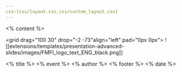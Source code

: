 ```yaml
---
css:[css/layout.css,css/custom_layout.css]
---
```


<% content %>
	
<grid drag="94 94" drop="3 3">

<grid drag="100 30" drop="-2 -73"align="left" pad="0px 0px">
![[extensions/templates/presentation-advanced-slides/images/FMFI_logo_text_ENG_black.png]]
</grid>



<grid drag="100 40" drop="0 25" align="left" pad="0 0px" class="title">
<% title %>
</grid>

<grid drag="100 10" drop="0 55" align="left" pad="0 0px" class="event">
<% event %>
</grid>

<grid drag="100 10" drop="0 65" align="left" pad="0 0px">
<% author %>
</grid>

<grid drag="50 10" drop="0 90"  align="left" pad="0 0px" class="footer">
<% footer %>
</grid>

<grid drag="50 10" drop="50 90" align="right" pad="0 0px" >
<% date %>
</grid>

</grid>
